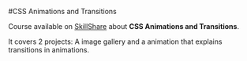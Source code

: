 #CSS Animations and Transitions

Course available on [SkillShare]() about **CSS Animations and Transitions**.

It covers 2 projects: A image gallery and a animation that explains transitions in animations.
